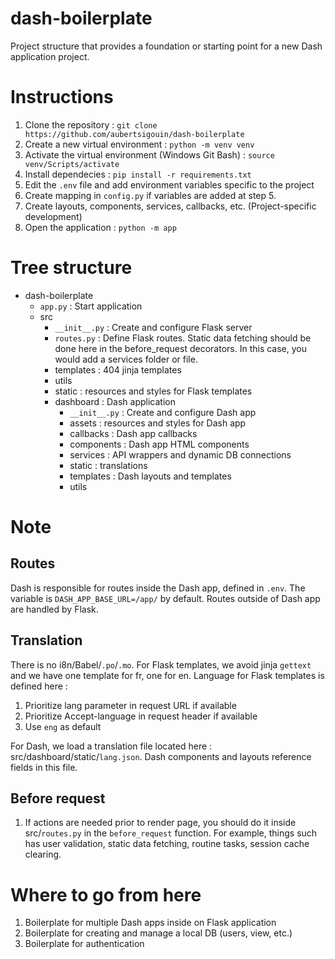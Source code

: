 # dash-boilerplate
Project structure that provides a foundation or starting point for a new Dash application project.

# Instructions
1. Clone the repository : `git clone https://github.com/aubertsigouin/dash-boilerplate`
2. Create a new virtual environment : `python -m venv venv`
3. Activate the virtual environment (Windows Git Bash) : `source venv/Scripts/activate`
4. Install dependecies : `pip install -r requirements.txt`
5. Edit the `.env` file and add environment variables specific to the project
6. Create mapping in `config.py` if variables are added at step 5. 
7. Create layouts, components, services, callbacks, etc. (Project-specific development)
8. Open the application : `python -m app`

# Tree structure
- dash-boilerplate
  - `app.py` : Start application
  - src
    - `__init__.py` : Create and configure Flask server
    - `routes.py` : Define Flask routes. Static data fetching should be done here in the before_request decorators. In this case, you would add a services folder or file.
    - templates : 404 jinja templates
    - utils
    - static : resources and styles for Flask templates
    - dashboard : Dash application
      - `__init__.py` : Create and configure Dash app
      - assets : resources and styles for Dash app
      - callbacks : Dash app callbacks
      - components : Dash app HTML components
      - services : API wrappers and dynamic DB connections
      - static : translations
      - templates : Dash layouts and templates
      - utils

    
# Note
## Routes
Dash is responsible for routes inside the Dash app, defined in `.env`. The variable is `DASH_APP_BASE_URL=/app/` by default. Routes outside of Dash app are handled by Flask.

## Translation
There is no i8n/Babel/`.po`/`.mo`. For Flask templates, we avoid jinja `gettext` and we have one template for fr, one for en. Language for Flask templates is defined here : 
1. Prioritize lang parameter in request URL if available
2. Prioritize Accept-language in request header if available
3. Use `eng` as default

For Dash, we load a translation file located here : src/dashboard/static/`lang.json`. Dash components and layouts reference fields in this file.

## Before request
1. If actions are needed prior to render page, you should do it inside src/`routes.py` in the `before_request` function. For example, things such has user validation, static data fetching, routine tasks, session cache clearing.

# Where to go from here
1. Boilerplate for multiple Dash apps inside on Flask application
2. Boilerplate for creating and manage a local DB (users, view, etc.)
3. Boilerplate for authentication
